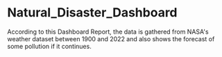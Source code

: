 # Natural_Disaster_Dashboard
According to this Dashboard Report, the data is gathered from NASA's weather dataset between 1900 and 2022 and also shows the forecast of some pollution if it continues. 
